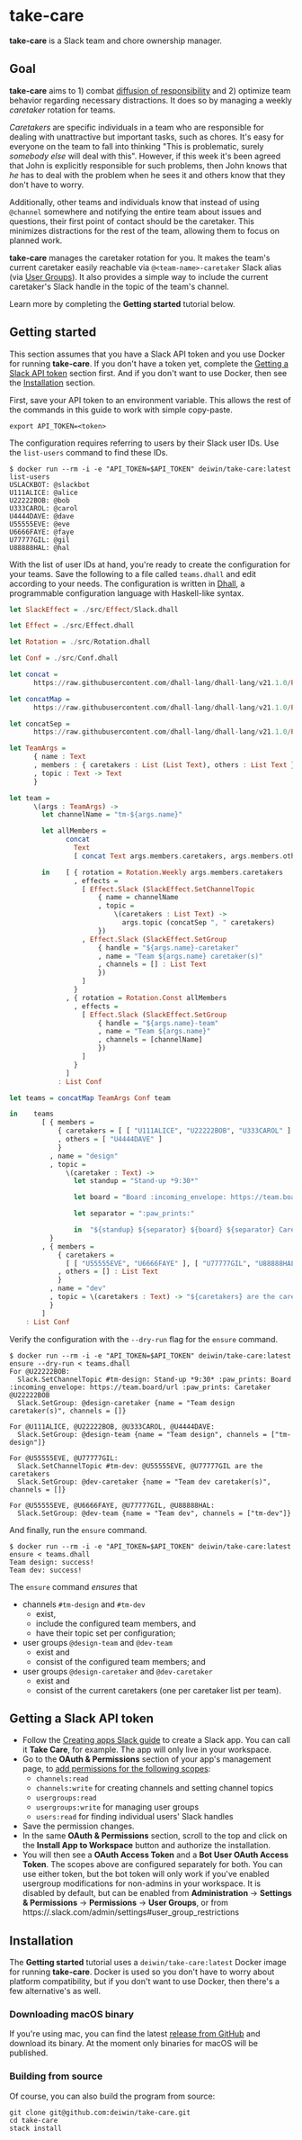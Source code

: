 # take-care

**take-care** is a Slack team and chore ownership manager.

## Goal

**take-care** aims to 1) combat [diffusion of responsibility][1] and 2)
optimize team behavior regarding necessary distractions. It does so by managing
a weekly _caretaker_ rotation for teams.

_Caretakers_ are specific individuals in a team who are responsible for dealing
with unattractive but important tasks, such as chores. It's easy for everyone
on the team to fall into thinking "This is problematic, surely _somebody else_
will deal with this". However, if this week it's been agreed that John is
explicitly responsible for such problems, then John knows that _he_ has to deal
with the problem when he sees it and others know that they don't have to worry.

Additionally, other teams and individuals know that instead of using `@channel`
somewhere and notifying the entire team about issues and questions, their first
point of contact should be the caretaker. This minimizes distractions for the
rest of the team, allowing them to focus on planned work.

**take-care** manages the caretaker rotation for you. It makes the team's
current caretaker easily reachable via `@<team-name>-caretaker` Slack alias
(via [User Groups][2]). It also provides a simple way to include the current
caretaker's Slack handle in the topic of the team's channel.

Learn more by completing the **Getting started** tutorial below.

## Getting started

This section assumes that you have a Slack API token and you use Docker for
running **take-care**. If you don't have a token yet, complete the [Getting
a Slack API token](#getting-a-slack-api-token) section first. And if you don't
want to use Docker, then see the [Installation](#installation) section.

First, save your API token to an environment variable. This allows the rest of
the commands in this guide to work with simple copy-paste.

```
export API_TOKEN=<token>
```

The configuration requires referring to users by their Slack user IDs. Use the
`list-users` command to find these IDs.

```
$ docker run --rm -i -e "API_TOKEN=$API_TOKEN" deiwin/take-care:latest list-users
USLACKBOT: @slackbot
U111ALICE: @alice
U22222BOB: @bob
U333CAROL: @carol
U4444DAVE: @dave
U55555EVE: @eve
U6666FAYE: @faye
U77777GIL: @gil
U88888HAL: @hal
```

With the list of user IDs at hand, you're ready to create the configuration for
your teams. Save the following to a file called `teams.dhall` and edit
according to your needs. The configuration is written in [Dhall][3],
a programmable configuration language with Haskell-like syntax.

```haskell
let SlackEffect = ./src/Effect/Slack.dhall

let Effect = ./src/Effect.dhall

let Rotation = ./src/Rotation.dhall

let Conf = ./src/Conf.dhall

let concat =
      https://raw.githubusercontent.com/dhall-lang/dhall-lang/v21.1.0/Prelude/List/concat.dhall

let concatMap =
      https://raw.githubusercontent.com/dhall-lang/dhall-lang/v21.1.0/Prelude/List/concatMap.dhall

let concatSep =
      https://raw.githubusercontent.com/dhall-lang/dhall-lang/v21.1.0/Prelude/Text/concatSep.dhall

let TeamArgs =
      { name : Text
      , members : { caretakers : List (List Text), others : List Text }
      , topic : Text -> Text
      }

let team =
      \(args : TeamArgs) ->
        let channelName = "tm-${args.name}"

        let allMembers =
              concat
                Text
                [ concat Text args.members.caretakers, args.members.others ]

        in    [ { rotation = Rotation.Weekly args.members.caretakers
                , effects =
                  [ Effect.Slack (SlackEffect.SetChannelTopic
                      { name = channelName
                      , topic =
                          \(caretakers : List Text) ->
                            args.topic (concatSep ", " caretakers)
                      })
                  , Effect.Slack (SlackEffect.SetGroup
                      { handle = "${args.name}-caretaker"
                      , name = "Team ${args.name} caretaker(s)"
                      , channels = [] : List Text
                      })
                  ]
                }
              , { rotation = Rotation.Const allMembers
                , effects =
                  [ Effect.Slack (SlackEffect.SetGroup
                      { handle = "${args.name}-team"
                      , name = "Team ${args.name}"
                      , channels = [channelName]
                      })
                  ]
                }
              ]
            : List Conf

let teams = concatMap TeamArgs Conf team

in    teams
        [ { members =
            { caretakers = [ [ "U111ALICE", "U22222BOB", "U333CAROL" ] ]
            , others = [ "U4444DAVE" ]
            }
          , name = "design"
          , topic =
              \(caretaker : Text) ->
                let standup = "Stand-up *9:30*"

                let board = "Board :incoming_envelope: https://team.board/url"

                let separator = ":paw_prints:"

                in  "${standup} ${separator} ${board} ${separator} Caretaker ${caretaker}"
          }
        , { members =
            { caretakers =
              [ [ "U55555EVE", "U6666FAYE" ], [ "U77777GIL", "U88888HAL" ] ]
            , others = [] : List Text
            }
          , name = "dev"
          , topic = \(caretakers : Text) -> "${caretakers} are the caretakers"
          }
        ]
    : List Conf
```

Verify the configuration with the `--dry-run` flag for the `ensure`
command.

```dryRunExample
$ docker run --rm -i -e "API_TOKEN=$API_TOKEN" deiwin/take-care:latest ensure --dry-run < teams.dhall
For @U22222BOB:
  Slack.SetChannelTopic #tm-design: Stand-up *9:30* :paw_prints: Board :incoming_envelope: https://team.board/url :paw_prints: Caretaker @U22222BOB
  Slack.SetGroup: @design-caretaker {name = "Team design caretaker(s)", channels = []}

For @U111ALICE, @U22222BOB, @U333CAROL, @U4444DAVE:
  Slack.SetGroup: @design-team {name = "Team design", channels = ["tm-design"]}

For @U55555EVE, @U77777GIL:
  Slack.SetChannelTopic #tm-dev: @U55555EVE, @U77777GIL are the caretakers
  Slack.SetGroup: @dev-caretaker {name = "Team dev caretaker(s)", channels = []}

For @U55555EVE, @U6666FAYE, @U77777GIL, @U88888HAL:
  Slack.SetGroup: @dev-team {name = "Team dev", channels = ["tm-dev"]}
```

And finally, run the `ensure` command.

```
$ docker run --rm -i -e "API_TOKEN=$API_TOKEN" deiwin/take-care:latest ensure < teams.dhall
Team design: success!
Team dev: success!
```

The `ensure` command _ensures_ that

- channels `#tm-design` and `#tm-dev`
  - exist,
  - include the configured team members, and
  - have their topic set per configuration;
- user groups `@design-team` and `@dev-team`
  - exist and
  - consist of the configured team members; and
- user groups `@design-caretaker` and `@dev-caretaker`
  - exist and
  - consist of the current caretakers (one per caretaker list per team).

## Getting a Slack API token

- Follow the [Creating apps Slack guide][4] to create a Slack app. You can call
  it **Take Care**, for example. The app will only live in your workspace.
- Go to the **OAuth & Permissions** section of your app's management page, to
  [add permissions for the following scopes][5]:
  - `channels:read`
  - `channels:write` for creating channels and setting channel topics
  - `usergroups:read`
  - `usergroups:write` for managing user groups
  - `users:read` for finding individual users' Slack handles
- Save the permission changes.
- In the same **OAuth & Permissions** section, scroll to the top and click on
  the **Install App to Workspace** button and authorize the installation.
- You will then see a **OAuth Access Token** and a **Bot User OAuth Access
  Token**. The scopes above are configured separately for both. You can use
  either token, but the bot token will only work if you've enabled
  usergroup modifications for non-admins in your workspace. It is disabled
  by default, but can be enabled from **Administration** -> **Settings
  & Permissions** -> **Permissions** -> **User Groups**, or from
  https://<your-domain>.slack.com/admin/settings#user_group_restrictions

## Installation

The **Getting started** tutorial uses a `deiwin/take-care:latest` Docker image
for running **take-care**. Docker is used so you don't have to worry about
platform compatibility, but if you don't want to use Docker, then there's a few
alternative's as well.

### Downloading macOS binary

If you're using mac, you can find the latest [release from GitHub][6] and
download its binary. At the moment only binaries for macOS will be published.

### Building from source

Of course, you can also build the program from source:

```
git clone git@github.com:deiwin/take-care.git
cd take-care
stack install
```

[1]: https://en.wikipedia.org/wiki/Diffusion_of_responsibility
[2]: https://get.slack.help/hc/en-us/articles/212906697-User-Groups
[3]: https://github.com/dhall-lang/dhall-lang
[4]: https://api.slack.com/slack-apps#creating_apps
[5]: https://api.slack.com/slack-apps#oauth__amp__permissions
[6]: https://github.com/deiwin/take-care/releases
